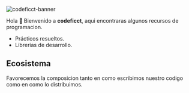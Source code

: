 ![codeficct-banner](https://user-images.githubusercontent.com/88288135/186325774-50a6a1f1-a0b0-4b21-acdd-8139a283ac9e.png)

Hola 👋
Bienvenido a **codeficct**, aqui encontraras algunos recursos de programacion.
- Prácticos resueltos.
- Librerias de desarrollo.


## Ecosistema
Favorecemos la composicion tanto en como escribimos nuestro codigo como en como lo distribuimos.
<!--
## Contenido
1. [Introduccion a la informatica](#Introduccion)
2. Programacion 1

## Introduccion a la informatica
- 👩‍💻 Docente: Ing. Mollo

### Prácticos resueltos
<table>
  <tr>
    <td>Práctico 1</td>
    <td>
      <a target="_blank" href="https://github.com/codeficct/practico-1-series">Series</a>
    </td>
  </tr>
  <tr>
    <td>Práctico 2</td>
    <td>
      <a target="_blank" href="https://github.com/codeficct/practico-2-graficos">Gráficos - Lineas y Rectángulos Simétricos</a>
    </td>
  </tr>
</table>
-->
